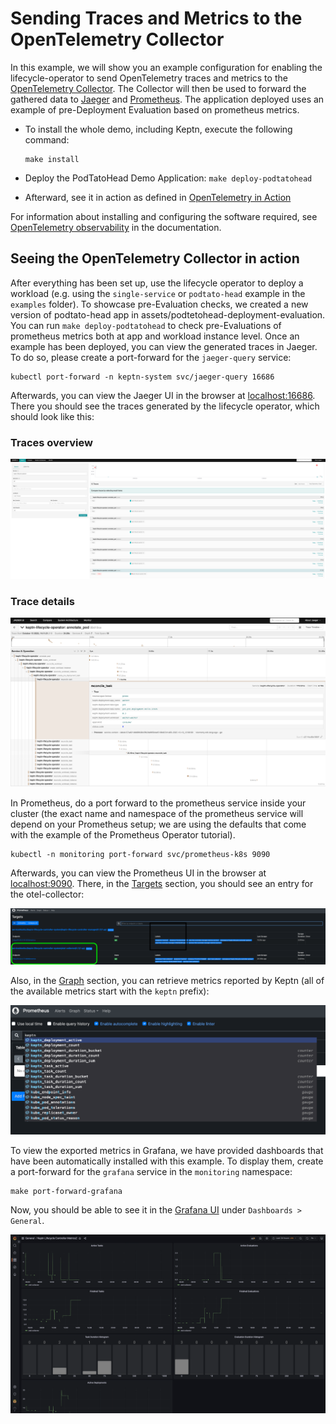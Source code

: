 # Sending Traces and Metrics to the OpenTelemetry Collector

In this example, we will show you an example configuration
for enabling the lifecycle-operator to send OpenTelemetry traces and metrics to the
[OpenTelemetry Collector](https://github.com/open-telemetry/opentelemetry-collector).
The Collector will then be used to forward the gathered data to
[Jaeger](https://www.jaegertracing.io)
and [Prometheus](https://prometheus.io).
The application deployed uses an example of pre-Deployment Evaluation
based on prometheus metrics.

- To install the whole demo, including Keptn,
  execute the following command:

  ```shell
  make install
  ```

- Deploy the PodTatoHead Demo Application: `make deploy-podtatohead`
- Afterward, see it in action as defined in
  [OpenTelemetry in Action](#seeing-the-opentelemetry-collector-in-action)

For information about installing and configuring
the software required, see
[OpenTelemetry observability](../../../docs/docs/guides/otel.md)
in the documentation.

## Seeing the OpenTelemetry Collector in action

After everything has been set up, use the lifecycle operator
to deploy a workload (e.g. using the `single-service`
or `podtato-head` example in the `examples` folder).
To showcase pre-Evaluation checks,
we created a new version of podtato-head app in
assets/podtetohead-deployment-evaluation.
You can run ``make deploy-podtatohead``
to check pre-Evaluations of prometheus metrics
both at app and workload instance level.
Once an example has been deployed,
you can view the generated traces in Jaeger.
To do so, please create a port-forward
for the `jaeger-query` service:

```shell
kubectl port-forward -n keptn-system svc/jaeger-query 16686 
```

Afterwards, you can view the Jaeger UI in the browser at
[localhost:16686](http://localhost:16686).
There you should see the traces generated by the lifecycle operator,
which should look like this:

### Traces overview

![Screenshot of the traces overview in Jaeger](./assets/traces_overview.png)

### Trace details

![Screenshot of a trace in Jaeger](./assets/trace_detail.png)

In Prometheus, do a port forward to the prometheus service
inside your cluster (the exact name and namespace of the
prometheus service will depend on your Prometheus setup;
we are using the defaults that come with
the example of the Prometheus Operator tutorial).

```shell
kubectl -n monitoring port-forward svc/prometheus-k8s 9090
```

Afterwards, you can view the Prometheus UI in the browser at
[localhost:9090](http://localhost:9090).
There, in the
[Targets](http://localhost:9090/targets?search=) section,
you should see an entry for the otel-collector:

![Screenshot of a target in Prometheus](./assets/prometheus_targets.png)

Also, in the
[Graph](http://localhost:9090/graph?g0.expr=&g0.tab=1&g0.stacked=0&g0.show_exemplars=0&g0.range_input=1h)
section, you can retrieve metrics reported by Keptn
(all of the available metrics start with the `keptn` prefix):

![Screenshot of the auto-complete menu in a Prometheus query](./assets/metrics.png)

To view the exported metrics in Grafana,
we have provided dashboards
that have been automatically installed with this example.
To display them,
create a port-forward for the `grafana` service
in the `monitoring` namespace:

```shell
make port-forward-grafana
```

Now, you should be able to see it in the
[Grafana UI](http://localhost:3000/d/wlo2MpIVk/keptn-lifecycle-toolkit-metrics)
under `Dashboards > General`.

![Screenshot of a dashboard in Grafana](./assets/grafana_dashboard.png)
